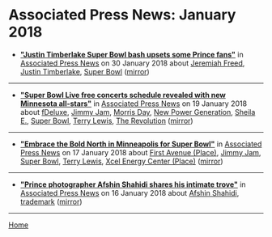 # Associated Press News: January 2018

 - [**"Justin Timberlake Super Bowl bash upsets some Prince fans"**](https://apnews.com/06f3c57285d142b4968a920090c3afe8) in [Associated Press News](https://apnews.com/) on 30 January 2018 about [Jeremiah Freed](../../topics/jeremiah-freed/index.md), [Justin Timberlake](../../topics/justin-timberlake/index.md), [Super Bowl](../../topics/super-bowl/index.md) ([mirror](https://web.archive.org/web/*/https://apnews.com/06f3c57285d142b4968a920090c3afe8))

----

 - [**"Super Bowl Live free concerts schedule revealed with new Minnesota all-stars"**](https://apnews.com/359610d132dc4676a00e9e4da420ecaf) in [Associated Press News](https://apnews.com/) on 19 January 2018 about [fDeluxe](../../topics/fdeluxe/index.md), [Jimmy Jam](../../topics/jimmy-jam/index.md), [Morris Day](../../topics/morris-day/index.md), [New Power Generation](../../topics/new-power-generation/index.md), [Sheila E.](../../topics/sheila-e/index.md), [Super Bowl](../../topics/super-bowl/index.md), [Terry Lewis](../../topics/terry-lewis/index.md), [The Revolution](../../topics/the-revolution/index.md) ([mirror](https://web.archive.org/web/*/https://apnews.com/359610d132dc4676a00e9e4da420ecaf))

----

 - [**"Embrace the Bold North in Minneapolis for Super Bowl"**](https://apnews.com/5ddc01f147644c79820a62b065eb5efb) in [Associated Press News](https://apnews.com/) on 17 January 2018 about [First Avenue (Place)](../../topics/place/first-avenue/index.md), [Jimmy Jam](../../topics/jimmy-jam/index.md), [Super Bowl](../../topics/super-bowl/index.md), [Terry Lewis](../../topics/terry-lewis/index.md), [Xcel Energy Center (Place)](../../topics/place/xcel-energy-center/index.md) ([mirror](https://web.archive.org/web/*/https://apnews.com/5ddc01f147644c79820a62b065eb5efb))

----

 - [**"Prince photographer Afshin Shahidi shares his intimate trove"**](https://apnews.com/01f587107e664a8c8c2287ac84f65358) in [Associated Press News](https://apnews.com/) on 16 January 2018 about [Afshin Shahidi](../../topics/afshin-shahidi/index.md), [trademark](../../topics/trademark/index.md) ([mirror](https://web.archive.org/web/*/https://apnews.com/01f587107e664a8c8c2287ac84f65358))

----

[Home](./)
